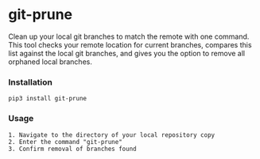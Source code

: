 # git-prune

Clean up your local git branches to match the remote with one command. This tool checks your remote location for current branches, compares this list against the local git branches, and gives you the option to remove all orphaned local branches. 

### Installation

`pip3 install git-prune`

### Usage

    1. Navigate to the directory of your local repository copy
    2. Enter the command "git-prune"
    3. Confirm removal of branches found